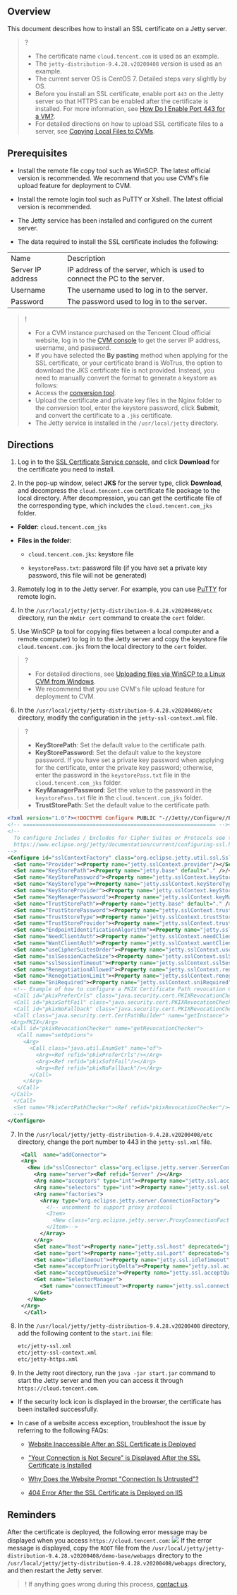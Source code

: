 ## Overview

This document describes how to install an SSL certificate on a Jetty server.

>?
> 
> - The certificate name `cloud.tencent.com` is used as an example.
> - The `jetty-distribution-9.4.28.v20200408` version is used as an example.
> - The current server OS is CentOS 7. Detailed steps vary slightly by OS.
>- Before you install an SSL certificate, enable port `443` on the Jetty server so that HTTPS can be enabled after the certificate is installed. For more information, see [How Do I Enable Port 443 for a VM?](https://intl.cloud.tencent.com/document/product/1007/36738).
> - For detailed directions on how to upload SSL certificate files to a server, see [Copying Local Files to CVMs](https://intl.cloud.tencent.com/document/product/213/34821).


## Prerequisites
- Install the remote file copy tool such as WinSCP. The latest official version is recommended.
We recommend that you use CVM's file upload feature for deployment to CVM.

- Install the remote login tool such as PuTTY or Xshell. The latest official version is recommended.

- The Jetty service has been installed and configured on the current server.

- The data required to install the SSL certificate includes the following:

<table>
<tr>
<td rowspan="1" colSpan="1" >Name</td>
<td rowspan="1" colSpan="1" >Description</td>
</tr>
<tr>
<td rowspan="1" colSpan="1" >Server IP address</td>
<td rowspan="1" colSpan="1" >IP address of the server, which is used to connect the PC to the server.</td>
</tr>
<tr>
<td rowspan="1" colSpan="1" >Username</td>
<td rowspan="1" colSpan="1" >The username used to log in to the server.</td>
</tr>
<tr>
<td rowspan="1" colSpan="1" >Password</td>
<td rowspan="1" colSpan="1" >The password used to log in to the server.</td>
</tr>
</table>


>!
>   - For a CVM instance purchased on the Tencent Cloud official website, log in to the [CVM console](https://console.cloud.tencent.com/cvm) to get the server IP address, username, and password.
>   - If you have selected the **By pasting** method when applying for the SSL certificate, or your certificate brand is WoTrus, the option to download the JKS certificate file is not provided. Instead, you need to manually convert the format to generate a keystore as follows: 
>   - Access the [conversion tool](https://myssl.com/cert_convert.html).
>   - Upload the certificate and private key files in the Nginx folder to the conversion tool, enter the keystore password, click **Submit**, and convert the certificate to a `.jks` certificate.
>   - The Jetty service is installed in the `/usr/local/jetty` directory.




## Directions
1. Log in to the [SSL Certificate Service console](https://console.cloud.tencent.com/ssl), and click **Download** for the certificate you need to install.

2. In the pop-up window, select **JKS** for the server type, click **Download**, and decompress the `cloud.tencent.com` certificate file package to the local directory.
After decompression, you can get the certificate file of the corresponding type, which includes the `cloud.tencent.com_jks` folder.

  - **Folder**: `cloud.tencent.com_jks`

  - **Files in the folder**:

    - `cloud.tencent.com.jks`: keystore file

    - `keystorePass.txt`: password file (if you have set a private key password, this file will not be generated)

3. Remotely log in to the Jetty server. For example, you can use [PuTTY](https://intl.cloud.tencent.com/document/product/213/32502) for remote login.

4. In the `/usr/local/jetty/jetty-distribution-9.4.28.v20200408/etc` directory, run the `mkdir cert` command to create the `cert` folder.

5. Use WinSCP (a tool for copying files between a local computer and a remote computer) to log in to the Jetty server and copy the keystore file `cloud.tencent.com.jks` from the local directory to the `cert` folder.
   

>?
>   - For detailed directions, see [Uploading files via WinSCP to a Linux CVM from Windows](https://intl.cloud.tencent.com/document/product/213/2131).
>   - We recommend that you use CVM's file upload feature for deployment to CVM.



6. In the `/usr/local/jetty/jetty-distribution-9.4.28.v20200408/etc` directory, modify the configuration in the `jetty-ssl-context.xml` file.
   

>? 
>   - **KeyStorePath**: Set the default value to the certificate path.
>   - **KeyStorePassword**: Set the default value to the keystore password. If you have set a private key password when applying for the certificate, enter the private key password; otherwise, enter the password in the `keystorePass.txt` file in the `cloud.tencent.com_jks` folder.
>   - **KeyManagerPassword**: Set the value to the password in the `keystorePass.txt` file in the `cloud.tencent.com_jks` folder.
>   - **TrustStorePath**: Set the default value to the certificate path.



   ``` xml
   <?xml version="1.0"?><!DOCTYPE Configure PUBLIC "-//Jetty//Configure//EN" "http://www.eclipse.org/jetty/configure_9_3.dtd">
   <!-- ============================================================= --><!-- SSL ContextFactory configuration                              --><!-- ============================================================= -->
   <!-- 
     To configure Includes / Excludes for Cipher Suites or Protocols see tweak-ssl.xml example at 
     https://www.eclipse.org/jetty/documentation/current/configuring-ssl.html#configuring-sslcontextfactory-cipherSuites
   -->
   <Configure id="sslContextFactory" class="org.eclipse.jetty.util.ssl.SslContextFactory$Server">
     <Set name="Provider"><Property name="jetty.sslContext.provider"/></Set>
     <Set name="KeyStorePath"><Property name="jetty.base" default="." />/<Property name="jetty.sslContext.keyStorePath" deprecated="jetty.keystore" default="etc/cert/cloud.tencent.com.jks"/></Set>
     <Set name="KeyStorePassword"><Property name="jetty.sslContext.keyStorePassword" deprecated="jetty.keystore.password" default="4d5jtdq238j1l"/></Set>
     <Set name="KeyStoreType"><Property name="jetty.sslContext.keyStoreType" default="JKS"/></Set>
     <Set name="KeyStoreProvider"><Property name="jetty.sslContext.keyStoreProvider"/></Set>
     <Set name="KeyManagerPassword"><Property name="jetty.sslContext.keyManagerPassword" deprecated="jetty.keymanager.password" default="4d5jtdq238j1l"/></Set>
     <Set name="TrustStorePath"><Property name="jetty.base" default="." />/<Property name="jetty.sslContext.trustStorePath" deprecated="jetty.truststore" default="etc/cert/cloud.tencent.com.jks"/></Set>
     <Set name="TrustStorePassword"><Property name="jetty.sslContext.trustStorePassword" deprecated="jetty.truststore.password"/></Set>
     <Set name="TrustStoreType"><Property name="jetty.sslContext.trustStoreType"/></Set>
     <Set name="TrustStoreProvider"><Property name="jetty.sslContext.trustStoreProvider"/></Set>
     <Set name="EndpointIdentificationAlgorithm"><Property name="jetty.sslContext.endpointIdentificationAlgorithm"/></Set>
     <Set name="NeedClientAuth"><Property name="jetty.sslContext.needClientAuth" deprecated="jetty.ssl.needClientAuth" default="false"/></Set>
     <Set name="WantClientAuth"><Property name="jetty.sslContext.wantClientAuth" deprecated="jetty.ssl.wantClientAuth" default="false"/></Set>
     <Set name="useCipherSuitesOrder"><Property name="jetty.sslContext.useCipherSuitesOrder" default="true"/></Set>
     <Set name="sslSessionCacheSize"><Property name="jetty.sslContext.sslSessionCacheSize" default="-1"/></Set>
     <Set name="sslSessionTimeout"><Property name="jetty.sslContext.sslSessionTimeout" default="-1"/></Set>
     <Set name="RenegotiationAllowed"><Property name="jetty.sslContext.renegotiationAllowed" default="true"/></Set>
     <Set name="RenegotiationLimit"><Property name="jetty.sslContext.renegotiationLimit" default="5"/></Set>
     <Set name="SniRequired"><Property name="jetty.sslContext.sniRequired" default="false"/></Set>
     <!-- Example of how to configure a PKIX Certificate Path revocation Checker
     <Call id="pkixPreferCrls" class="java.security.cert.PKIXRevocationChecker$Option" name="valueOf"><Arg>PREFER_CRLS</Arg></Call>
     <Call id="pkixSoftFail" class="java.security.cert.PKIXRevocationChecker$Option" name="valueOf"><Arg>SOFT_FAIL</Arg></Call>
     <Call id="pkixNoFallback" class="java.security.cert.PKIXRevocationChecker$Option" name="valueOf"><Arg>NO_FALLBACK</Arg></Call>
     <Call class="java.security.cert.CertPathBuilder" name="getInstance">
    <Arg>PKIX</Arg>
    <Call id="pkixRevocationChecker" name="getRevocationChecker">
      <Call name="setOptions">
        <Arg>
          <Call class="java.util.EnumSet" name="of">
            <Arg><Ref refid="pkixPreferCrls"/></Arg>
            <Arg><Ref refid="pkixSoftFail"/></Arg>
            <Arg><Ref refid="pkixNoFallback"/></Arg>
          </Call>
        </Arg>
      </Call>
    </Call>
     </Call>
     <Set name="PkixCertPathChecker"><Ref refid="pkixRevocationChecker"/></Set>
     -->
   </Configure>
   ```
   
   
   
7. In the `/usr/local/jetty/jetty-distribution-9.4.28.v20200408/etc` directory, change the port number to 443 in the `jetty-ssl.xml` file.

   ``` xml
    <Call  name="addConnector">
    <Arg>
      <New id="sslConnector" class="org.eclipse.jetty.server.ServerConnector">
        <Arg name="server"><Ref refid="Server" /></Arg>
        <Arg name="acceptors" type="int"><Property name="jetty.ssl.acceptors" deprecated="ssl.acceptors" default="-1"/></Arg>
        <Arg name="selectors" type="int"><Property name="jetty.ssl.selectors" deprecated="ssl.selectors" default="-1"/></Arg>
        <Arg name="factories">
          <Array type="org.eclipse.jetty.server.ConnectionFactory">
            <!-- uncomment to support proxy protocol
            <Item>
              <New class="org.eclipse.jetty.server.ProxyConnectionFactory"/>
            </Item>-->
          </Array>
        </Arg>
        <Set name="host"><Property name="jetty.ssl.host" deprecated="jetty.host" /></Set>
        <Set name="port"><Property name="jetty.ssl.port" deprecated="ssl.port" default="443" /></Set>
        <Set name="idleTimeout"><Property name="jetty.ssl.idleTimeout" deprecated="ssl.timeout" default="30000"/></Set>
        <Set name="acceptorPriorityDelta"><Property name="jetty.ssl.acceptorPriorityDelta" deprecated="ssl.acceptorPriorityDelta" default="0"/></Set>
        <Set name="acceptQueueSize"><Property name="jetty.ssl.acceptQueueSize" deprecated="ssl.acceptQueueSize" default="0"/></Set>
        <Get name="SelectorManager">
          <Set name="connectTimeout"><Property name="jetty.ssl.connectTimeout" default="15000"/></Set>
        </Get>
      </New>
    </Arg>
     </Call>
   ```
   
   
   
8. In the `/usr/local/jetty/jetty-distribution-9.4.28.v20200408` directory, add the following content to the `start.ini` file:

   ``` bash
   etc/jetty-ssl.xml
   etc/jetty-ssl-context.xml
   etc/jetty-https.xml
   ```
9. In the Jetty root directory, run the `java -jar start.jar` command to start the Jetty server and then you can access it through `https://cloud.tencent.com`.

  - If the security lock icon is displayed in the browser, the certificate has been installed successfully.

  - In case of a website access exception, troubleshoot the issue by referring to the following FAQs:

    - [Website Inaccessible After an SSL Certificate is Deployed](https://intl.cloud.tencent.com/document/product/1007/39821)

    - ["Your Connection is Not Secure" is Displayed After the SSL Certificate is Installed](https://intl.cloud.tencent.com/document/product/1007/40674)

    - [Why Does the Website Prompt "Connection Is Untrusted"?](https://intl.cloud.tencent.com/document/product/1007/30184)

    - [404 Error After the SSL Certificate is Deployed on IIS](https://intl.cloud.tencent.com/document/product/1007/39820)


## Reminders

After the certificate is deployed, the following error message may be displayed when you access `https://cloud.tencent.com`:
![](https://staticintl.cloudcachetci.com/yehe/backend-news/wSQG704_999999.png)
If the error message is displayed, copy the `ROOT` file from the `/usr/local/jetty/jetty-distribution-9.4.28.v20200408/demo-base/webapps` directory to the `/usr/local/jetty/jetty-distribution-9.4.28.v20200408/webapps` directory, and then restart the Jetty server.

>!
> If anything goes wrong during this process, [contact us](https://intl.cloud.tencent.com/document/product/1007/30951).
> 
